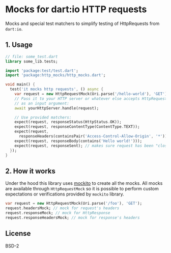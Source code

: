 # Mocks for dart:io HTTP requests

Mocks and special test matchers to simplify testing of HttpRequests
from `dart:io`.

## 1. Usage

```dart
// file: some_test.dart
library some_lib.tests;

import 'package:test/test.dart';
import 'package:http_mocks/http_mocks.dart';

void main() {
  test('it mocks http requests', () async {
    var request = new HttpRequestMock(Uri.parse('/hello-world'), 'GET');
    // Pass it to your HTTP server or whatever else accepts HttpRequest
    // as an input argument:
    await yourHttpServer.handle(request);

    // Use provided matchers:
    expect(request, responseStatus(HttpStatus.OK));
    expect(request, responseContentType(ContentType.TEXT));
    expect(request,
      responseHeaders(containsPair('Access-Control-Allow-Origin', '*')));
    expect(request, responseBody(contains('Hello world!')));
    expect(request, responseSent); // makes sure request has been "closed".
  });
}
```

## 2. How it works

Under the hood this library uses
[mockito](https://pub.dartlang.org/packages/mockito) to create all the mocks.
All mocks are available through `HttpRequestMock` so it is possible
to perform custom expectations or verifications provided by `mockito`
library.

```dart
var request = new HttpRequestMock(Uri.parse('/foo'), 'GET');
request.headersMock; // mock for request's headers
request.responseMock; // mock for HttpResponse
request.responseHeadersMock; // mock for response's headers
```

## License

BSD-2
